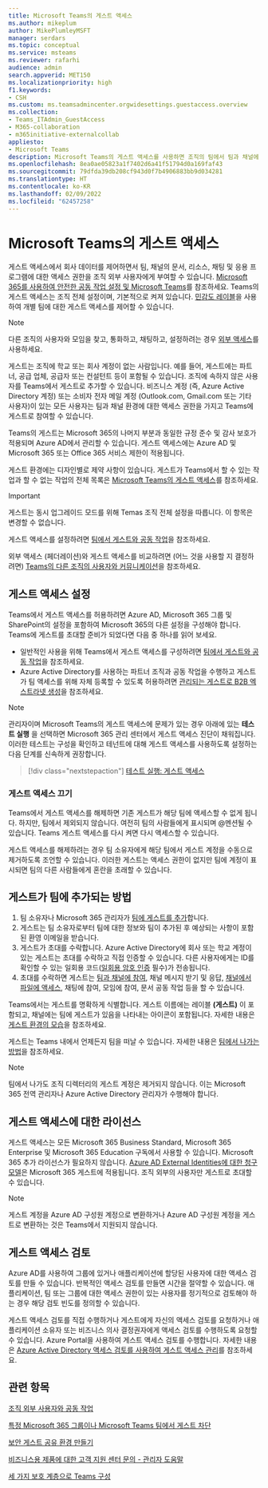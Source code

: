 ```yaml
---
title: Microsoft Teams의 게스트 액세스
ms.author: mikeplum
author: MikePlumleyMSFT
manager: serdars
ms.topic: conceptual
ms.service: msteams
ms.reviewer: rafarhi
audience: admin
search.appverid: MET150
ms.localizationpriority: high
f1.keywords:
- CSH
ms.custom: ms.teamsadmincenter.orgwidesettings.guestaccess.overview
ms.collection:
- Teams_ITAdmin_GuestAccess
- M365-collaboration
- m365initiative-externalcollab
appliesto:
- Microsoft Teams
description: Microsoft Teams의 게스트 액세스를 사용하면 조직의 팀에서 팀과 채널에 대한 액세스 권한을 부여하여 조직 외부의 사용자와 공동 작업을 할 수 있습니다.
ms.openlocfilehash: 8ea0ae05823a1f7402d6a41f51794d0a169faf43
ms.sourcegitcommit: 79dfda39db208cf943d0f7b4906883bb9d034281
ms.translationtype: HT
ms.contentlocale: ko-KR
ms.lasthandoff: 02/09/2022
ms.locfileid: "62457258"
---
```

# <a name="guest-access-in-microsoft-teams"></a>Microsoft Teams의 게스트 액세스

게스트 액세스에서 회사 데이터를 제어하면서 팀, 채널의 문서, 리소스, 채팅 및 응용 프로그램에 대한 액세스 권한을 조직 외부 사용자에게 부여할 수 있습니다. [Microsoft 365를 사용하여 안전한 공동 작업 설정 및 Microsoft Teams](/microsoft-365/solutions/setup-secure-collaboration-with-teams)를 참조하세요. Teams의 게스트 액세스는 조직 전체 설정이며, 기본적으로 켜져 있습니다. [민감도 레이블](/microsoft-365/compliance/sensitivity-labels-teams-groups-sites)을 사용하여 개별 팀에 대한 게스트 액세스를 제어할 수 있습니다.

> [!NOTE]
> 다른 조직의 사용자와 모임을 찾고, 통화하고, 채팅하고, 설정하려는 경우 [외부 액세스](manage-external-access.md)를 사용하세요.

게스트는 조직에 학교 또는 회사 계정이 없는 사람입니다. 예를 들어, 게스트에는 파트너, 공급 업체, 공급자 또는 컨설턴트 등이 포함될 수 있습니다. 조직에 속하지 않은 사용자를 Teams에서 게스트로 추가할 수 있습니다. 비즈니스 계정 (즉, Azure Active Directory 계정) 또는 소비자 전자 메일 계정 (Outlook.com, Gmail.com 또는 기타 사용자)이 있는 모든 사용자는 팀과 채널 환경에 대한 액세스 권한을 가지고 Teams에 게스트로 참여할 수 있습니다.

Teams의 게스트는 Microsoft 365의 나머지 부분과 동일한 규정 준수 및 감사 보호가 적용되며 Azure AD에서 관리할 수 있습니다. 게스트 액세스에는 Azure AD 및 Microsoft 365 또는 Office 365 서비스 제한이 적용됩니다.

게스트 환경에는 디자인별로 제약 사항이 있습니다. 게스트가 Teams에서 할 수 있는 작업과 할 수 없는 작업의 전체 목록은 [Microsoft Teams의 게스트 액세스](guest-experience.md)를 참조하세요.

> [!IMPORTANT]
> 게스트는 동시 업그레이드 모드를 위해 Temas 조직 전체 설정을 따릅니다. 이 항목은 변경할 수 없습니다.

게스트 액세스를 설정하려면 [팀에서 게스트와 공동 작업](/microsoft-365/solutions/collaborate-as-team)을 참조하세요. 

외부 액세스 (페더레이션)와 게스트 액세스를 비교하려면 (어느 것을 사용할 지 결정하려면) [Teams의 다른 조직의 사용자와 커뮤니케이션](communicate-with-users-from-other-organizations.md)을 참조하세요.

## <a name="set-up-guest-access"></a>게스트 액세스 설정

Teams에서 게스트 액세스를 허용하려면 Azure AD, Microsoft 365 그룹 및 SharePoint의 설정을 포함하여 Microsoft 365의 다른 설정을 구성해야 합니다. Teams에 게스트를 초대할 준비가 되었다면 다음 중 하나를 읽어 보세요.

- 일반적인 사용을 위해 Teams에서 게스트 액세스를 구성하려면 [팀에서 게스트와 공동 작업](/microsoft-365/solutions/collaborate-as-team)을 참조하세요.
- Azure Active Directory를 사용하는 파트너 조직과 공동 작업을 수행하고 게스트가 팀 액세스를 위해 자체 등록할 수 있도록 허용하려면 [관리되는 게스트로 B2B 엑스트라넷 생성](/microsoft-365/solutions/b2b-extranet)을 참조하세요.

> [!NOTE]
> 관리자이며 Microsoft Teams의 게스트 액세스에 문제가 있는 경우 아래에 있는 **테스트 실행** 을 선택하면 Microsoft 365 관리 센터에서 게스트 액세스 진단이 채워집니다. 이러한 테스트는 구성을 확인하고 테넌트에 대해 게스트 액세스를 사용하도록 설정하는 다음 단계를 신속하게 권장합니다.
>> [!div class="nextstepaction"]
>> [테스트 실행: 게스트 액세스](https://aka.ms/TeamsGuestAccessDiagDMC)

### <a name="turning-guest-access-off"></a>게스트 액세스 끄기

Teams에서 게스트 액세스를 해제하면 기존 게스트가 해당 팀에 액세스할 수 없게 됩니다. 하지만, 팀에서 제외되지 않습니다. 여전히 팀의 사람들에게 표시되며 @멘션될 수 있습니다. Teams 게스트 액세스를 다시 켜면 다시 액세스할 수 있습니다.

게스트 액세스를 해제하려는 경우 팀 소유자에게 해당 팀에서 게스트 계정을 수동으로 제거하도록 조언할 수 있습니다. 이러한 게스트는 액세스 권한이 없지만 팀에 계정이 표시되면 팀의 다른 사람들에게 혼란을 초래할 수 있습니다.

## <a name="how-a-guest-gets-added-to-a-team"></a>게스트가 팀에 추가되는 방법

1. 팀 소유자나 Microsoft 365 관리자가 [팀에 게스트를 추가](https://support.office.com/article/add-guests-to-a-team-fccb4fa6-f864-4508-bdde-256e7384a14f)합니다.
2. 게스트는 팀 소유자로부터 팀에 대한 정보와 팀이 추가된 후 예상되는 사항이 포함된 환영 이메일을 받습니다.
3. 게스트가 초대를 수락합니다.
  Azure Active Directory에 회사 또는 학교 계정이 있는 게스트는 초대를 수락하고 직접 인증할 수 있습니다. 다른 사용자에게는 ID를 확인할 수 있는 일회용 코드([일회용 암호 인증](/azure/active-directory/external-identities/one-time-passcode) 필수)가 전송됩니다.
4. 초대를 수락하면 게스트는 [팀과 채널에 참여](https://support.office.com/article/df38ae23-8f85-46d3-b071-cb11b9de5499), 채널 메시지 받기 및 응답, [채널에서 파일에 액세스](https://support.office.com/article/access-files-in-channels-c593c78a-27c4-4661-a598-682baa30ca7e), 채팅에 참여, 모임에 참여, 문서 공동 작업 등을 할 수 있습니다. 

Teams에서는 게스트를 명확하게 식별합니다. 게스트 이름에는 레이블 **(게스트)** 이 포함되고, 채널에는 팀에 게스트가 있음을 나타내는 아이콘이 포함됩니다. 자세한 내용은 [게스트 환경의 모습](guest-experience.md)을 참조하세요.
  
게스트는 Teams 내에서 언제든지 팀을 떠날 수 있습니다. 자세한 내용은 [팀에서 나가는 방법](https://support.office.com/article/leave-a-team-e481005d-3ec6-4694-b300-375472ba4076)을 참조하세요.

> [!NOTE]
> 팀에서 나가도 조직 디렉터리의 게스트 계정은 제거되지 않습니다. 이는 Microsoft 365 전역 관리자나 Azure Active Directory 관리자가 수행해야 합니다.

## <a name="licensing-for-guest-access"></a>게스트 액세스에 대한 라이선스

게스트 액세스는 모든 Microsoft 365 Business Standard, Microsoft 365 Enterprise 및 Microsoft 365 Education 구독에서 사용할 수 있습니다. Microsoft 365 추가 라이선스가 필요하지 않습니다. [Azure AD External Identities에 대한 청구 모델](/azure/active-directory/b2b/licensing-guidance)은 Microsoft 365 게스트에 적용됩니다. 조직 외부의 사용자만 게스트로 초대할 수 있습니다.

> [!NOTE]
> 게스트 계정을 Azure AD 구성원 계정으로 변환하거나 Azure AD 구성원 계정을 게스트로 변환하는 것은 Teams에서 지원되지 않습니다.

## <a name="guest-access-reviews"></a>게스트 액세스 검토

Azure AD를 사용하여 그룹에 있거나 애플리케이션에 할당된 사용자에 대한 액세스 검토를 만들 수 있습니다. 반복적인 액세스 검토를 만들면 시간을 절약할 수 있습니다. 애플리케이션, 팀 또는 그룹에 대한 액세스 권한이 있는 사용자를 정기적으로 검토해야 하는 경우 해당 검토 빈도를 정의할 수 있습니다. 

게스트 액세스 검토를 직접 수행하거나 게스트에게 자신의 액세스 검토를 요청하거나 애플리케이션 소유자 또는 비즈니스 의사 결정권자에게 액세스 검토를 수행하도록 요청할 수 있습니다. Azure Portal을 사용하여 게스트 액세스 검토를 수행합니다. 자세한 내용은 [Azure Active Directory 액세스 검토를 사용하여 게스트 액세스 관리](/azure/active-directory/governance/manage-guest-access-with-access-reviews)를 참조하세요.

## <a name="related-topics"></a>관련 항목

[조직 외부 사용자와 공동 작업](/microsoft-365/solutions/collaborate-with-people-outside-your-organization)

[특정 Microsoft 365 그룹이나 Microsoft Teams 팀에서 게스트 차단](/microsoft-365/solutions/per-group-guest-access)

[보안 게스트 공유 환경 만들기](/microsoft-365/solutions/create-secure-guest-sharing-environment)

[비즈니스용 제품에 대한 고객 지원 센터 문의 - 관리자 도움말](/microsoft-365/admin/contact-support-for-business-products)

[세 가지 보호 계층으로 Teams 구성](/microsoft-365/solutions/configure-teams-three-tiers-protection)

